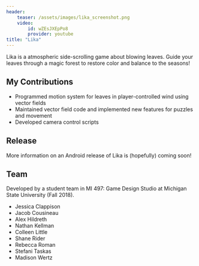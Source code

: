 ```yaml
---
header:
    teaser: /assets/images/lika_screenshot.png
    video:
        id: wZEsJXEpPo8
        provider: youtube
title: "Lika"
---
```

Lika is a atmospheric side-scrolling game about blowing leaves. Guide your leaves through a magic forest to restore color and balance to the seasons! 

## My Contributions
- Programmed motion system for leaves in player-controlled wind using vector fields
- Maintained vector field code and implemented new features for puzzles and movement
- Developed camera control scripts

## Release
More information on an Android release of Lika is (hopefully) coming soon!

## Team
Developed by a student team in MI 497: Game Design Studio at Michigan State University (Fall 2018).
- Jessica Clappison
- Jacob Cousineau
- Alex Hildreth
- Nathan Kellman
- Colleen Little
- Shane Rider
- Rebecca Roman
- Stefani Taskas
- Madison Wertz


